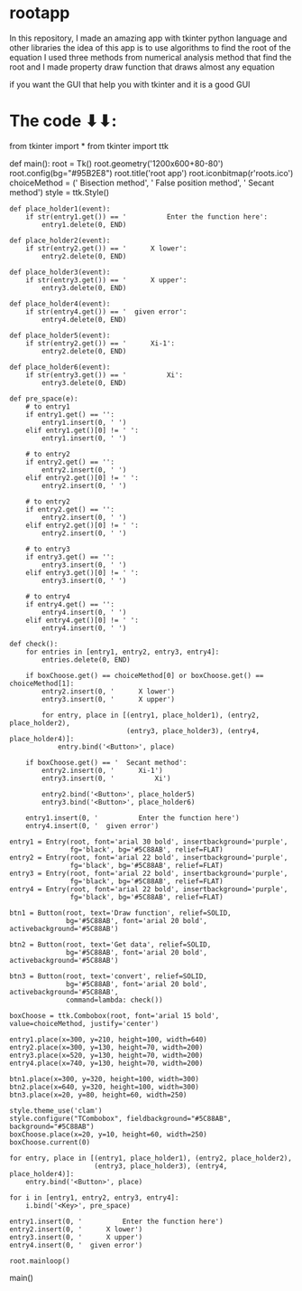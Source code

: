 # rootapp
In this repository, I made an amazing app with tkinter python language and other libraries the idea of this app is to use algorithms to find the root of the equation I used three methods from numerical analysis method  that find the root and I made property draw function that draws almost any equation


if you want the GUI that help you with tkinter and it is a good GUI

# The code ⬇⬇:

from tkinter import *
from tkinter import ttk


def main():
    root = Tk()
    root.geometry('1200x600+80-80')
    root.config(bg="#95B2E8")
    root.title('root app')
    root.iconbitmap(r'roots.ico')
    choiceMethod = ('  Bisection method', '  False position method', '  Secant method')
    style = ttk.Style()

    def place_holder1(event):
        if str(entry1.get()) == '          Enter the function here':
            entry1.delete(0, END)

    def place_holder2(event):
        if str(entry2.get()) == '      X lower':
            entry2.delete(0, END)

    def place_holder3(event):
        if str(entry3.get()) == '      X upper':
            entry3.delete(0, END)

    def place_holder4(event):
        if str(entry4.get()) == '  given error':
            entry4.delete(0, END)

    def place_holder5(event):
        if str(entry2.get()) == '      Xi-1':
            entry2.delete(0, END)

    def place_holder6(event):
        if str(entry3.get()) == '          Xi':
            entry3.delete(0, END)

    def pre_space(e):
        # to entry1
        if entry1.get() == '':
            entry1.insert(0, ' ')
        elif entry1.get()[0] != ' ':
            entry1.insert(0, ' ')

        # to entry2
        if entry2.get() == '':
            entry2.insert(0, ' ')
        elif entry2.get()[0] != ' ':
            entry2.insert(0, ' ')

        # to entry2
        if entry2.get() == '':
            entry2.insert(0, ' ')
        elif entry2.get()[0] != ' ':
            entry2.insert(0, ' ')

        # to entry3
        if entry3.get() == '':
            entry3.insert(0, ' ')
        elif entry3.get()[0] != ' ':
            entry3.insert(0, ' ')

        # to entry4
        if entry4.get() == '':
            entry4.insert(0, ' ')
        elif entry4.get()[0] != ' ':
            entry4.insert(0, ' ')

    def check():
        for entries in [entry1, entry2, entry3, entry4]:
            entries.delete(0, END)

        if boxChoose.get() == choiceMethod[0] or boxChoose.get() == choiceMethod[1]:
            entry2.insert(0, '      X lower')
            entry3.insert(0, '      X upper')

            for entry, place in [(entry1, place_holder1), (entry2, place_holder2),
                                 (entry3, place_holder3), (entry4, place_holder4)]:
                entry.bind('<Button>', place)

        if boxChoose.get() == '  Secant method':
            entry2.insert(0, '      Xi-1')
            entry3.insert(0, '          Xi')

            entry2.bind('<Button>', place_holder5)
            entry3.bind('<Button>', place_holder6)

        entry1.insert(0, '          Enter the function here')
        entry4.insert(0, '  given error')

    entry1 = Entry(root, font='arial 30 bold', insertbackground='purple',
                   fg='black', bg='#5C88AB', relief=FLAT)
    entry2 = Entry(root, font='arial 22 bold', insertbackground='purple',
                   fg='black', bg='#5C88AB', relief=FLAT)
    entry3 = Entry(root, font='arial 22 bold', insertbackground='purple',
                   fg='black', bg='#5C88AB', relief=FLAT)
    entry4 = Entry(root, font='arial 22 bold', insertbackground='purple',
                   fg='black', bg='#5C88AB', relief=FLAT)

    btn1 = Button(root, text='Draw function', relief=SOLID,
                  bg='#5C88AB', font='arial 20 bold', activebackground='#5C88AB')

    btn2 = Button(root, text='Get data', relief=SOLID,
                  bg='#5C88AB', font='arial 20 bold', activebackground='#5C88AB')

    btn3 = Button(root, text='convert', relief=SOLID,
                  bg='#5C88AB', font='arial 20 bold', activebackground='#5C88AB',
                  command=lambda: check())

    boxChoose = ttk.Combobox(root, font='arial 15 bold', value=choiceMethod, justify='center')

    entry1.place(x=300, y=210, height=100, width=640)
    entry2.place(x=300, y=130, height=70, width=200)
    entry3.place(x=520, y=130, height=70, width=200)
    entry4.place(x=740, y=130, height=70, width=200)

    btn1.place(x=300, y=320, height=100, width=300)
    btn2.place(x=640, y=320, height=100, width=300)
    btn3.place(x=20, y=80, height=60, width=250)

    style.theme_use('clam')
    style.configure("TCombobox", fieldbackground="#5C88AB", background="#5C88AB")
    boxChoose.place(x=20, y=10, height=60, width=250)
    boxChoose.current(0)

    for entry, place in [(entry1, place_holder1), (entry2, place_holder2),
                         (entry3, place_holder3), (entry4, place_holder4)]:
        entry.bind('<Button>', place)

    for i in [entry1, entry2, entry3, entry4]:
        i.bind('<Key>', pre_space)

    entry1.insert(0, '          Enter the function here')
    entry2.insert(0, '      X lower')
    entry3.insert(0, '      X upper')
    entry4.insert(0, '  given error')

    root.mainloop()


main()


